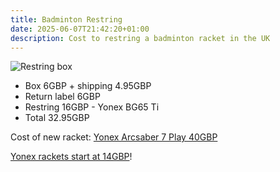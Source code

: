 ```yaml
---
title: Badminton Restring
date: 2025-06-07T21:42:20+01:00
description: Cost to restring a badminton racket in the UK
---
```


<img src="https://s.natalian.org/2025-06-08/restring.webp" alt="Restring box" />

* Box 6GBP + shipping 4.95GBP
* Return label 6GBP
* Restring 16GBP - Yonex BG65 Ti
* Total 32.95GBP

Cost of new racket: [Yonex Arcsaber 7 Play 40GBP](https://centralsports.co.uk/products/yonex-arcsaber-7-play?_pos=12&_fid=ee5932b72&_ss=c)

[Yonex rackets start at 14GBP](https://centralsports.co.uk/collections/badminton-rackets?sort_by=price-ascending&filter.v.price.gte=&filter.v.price.lte=&filter.p.vendor=Yonex)!